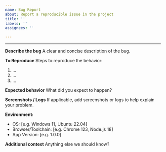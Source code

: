 ```yaml
---
name: Bug Report
about: Report a reproducible issue in the project
title: ''
labels: ''
assignees: ''

---
```


---

**Describe the bug**
A clear and concise description of the bug.

**To Reproduce**
Steps to reproduce the behavior:
1. ...
2. ...
3. ...

**Expected behavior**
What did you expect to happen?

**Screenshots / Logs**
If applicable, add screenshots or logs to help explain your problem.

**Environment:**
- OS: [e.g. Windows 11, Ubuntu 22.04]
- Browser/Toolchain: [e.g. Chrome 123, Node.js 18]
- App Version: [e.g. 1.0.0]

**Additional context**
Anything else we should know?
